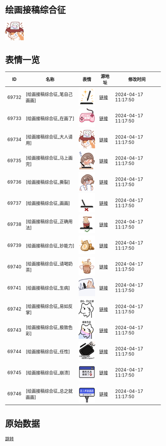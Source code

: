 # 绘画接稿综合征

<img src="./cover.png" height="60" alt="cover" />

# 表情一览

|ID|名称|表情|源地址|修改时间|
|----|----|----|----|----|
|69732|[绘画接稿综合征_笔自己画画]|<img src="./pic/069732_%5B绘画接稿综合征_笔自己画画%5D.png" height="60" alt="笔自己画画"/>|[链接](https://i0.hdslb.com/bfs/garb/16c1f1c40b69bec1bf1783c94832fb4ac14355b9.png)|2024-04-17 11:17:50|
|69733|[绘画接稿综合征_在画了]|<img src="./pic/069733_%5B绘画接稿综合征_在画了%5D.png" height="60" alt="在画了"/>|[链接](https://i0.hdslb.com/bfs/garb/8cd1b27914e56da1636c7f7b158e579e2019b0c5.png)|2024-04-17 11:17:50|
|69734|[绘画接稿综合征_大人请用]|<img src="./pic/069734_%5B绘画接稿综合征_大人请用%5D.png" height="60" alt="大人请用"/>|[链接](https://i0.hdslb.com/bfs/garb/0f148104c3f28234bc3dcbf2c45dadc3b632889b.png)|2024-04-17 11:17:50|
|69735|[绘画接稿综合征_马上画完]|<img src="./pic/069735_%5B绘画接稿综合征_马上画完%5D.png" height="60" alt="马上画完"/>|[链接](https://i0.hdslb.com/bfs/garb/9990c57fc205d66e9975fb031a69cf00cbe1430c.png)|2024-04-17 11:17:50|
|69736|[绘画接稿综合征_撕裂]|<img src="./pic/069736_%5B绘画接稿综合征_撕裂%5D.png" height="60" alt="撕裂"/>|[链接](https://i0.hdslb.com/bfs/garb/6f26c95c562578468c1f36c1d7a41df5aa5d21f2.png)|2024-04-17 11:17:50|
|69737|[绘画接稿综合征_画画]|<img src="./pic/069737_%5B绘画接稿综合征_画画%5D.png" height="60" alt="画画"/>|[链接](https://i0.hdslb.com/bfs/garb/43490a25925118ac964c48ef7cc0370e488de96c.png)|2024-04-17 11:17:50|
|69738|[绘画接稿综合征_正确用法]|<img src="./pic/069738_%5B绘画接稿综合征_正确用法%5D.png" height="60" alt="正确用法"/>|[链接](https://i0.hdslb.com/bfs/garb/b63897d332321ec21366c893355c027cf7314c64.png)|2024-04-17 11:17:50|
|69739|[绘画接稿综合征_钞能力]|<img src="./pic/069739_%5B绘画接稿综合征_钞能力%5D.png" height="60" alt="钞能力"/>|[链接](https://i0.hdslb.com/bfs/garb/7777aa9128ee5ce111dfe49f6a8593e2f1eff381.png)|2024-04-17 11:17:50|
|69740|[绘画接稿综合征_请喝奶茶]|<img src="./pic/069740_%5B绘画接稿综合征_请喝奶茶%5D.png" height="60" alt="请喝奶茶"/>|[链接](https://i0.hdslb.com/bfs/garb/0202b430aa18cd1f0232624b9a31a18c2c35f23b.png)|2024-04-17 11:17:50|
|69741|[绘画接稿综合征_生病]|<img src="./pic/069741_%5B绘画接稿综合征_生病%5D.png" height="60" alt="生病"/>|[链接](https://i0.hdslb.com/bfs/garb/07115d4b14b0d09e59f7fb2cfe302472729b1fef.png)|2024-04-17 11:17:50|
|69742|[绘画接稿综合征_易如反掌]|<img src="./pic/069742_%5B绘画接稿综合征_易如反掌%5D.png" height="60" alt="易如反掌"/>|[链接](https://i0.hdslb.com/bfs/garb/a535ccbcb267b4372a6f6939aba08a88cdc1c3f4.png)|2024-04-17 11:17:50|
|69743|[绘画接稿综合征_极致色彩]|<img src="./pic/069743_%5B绘画接稿综合征_极致色彩%5D.png" height="60" alt="极致色彩"/>|[链接](https://i0.hdslb.com/bfs/garb/b550455fab772b352718bf82dc4a97afc8554d19.png)|2024-04-17 11:17:50|
|69744|[绘画接稿综合征_任性]|<img src="./pic/069744_%5B绘画接稿综合征_任性%5D.png" height="60" alt="任性"/>|[链接](https://i0.hdslb.com/bfs/garb/d2597ba7fb1a507c9f42280265cce7efe58ff2ee.png)|2024-04-17 11:17:50|
|69745|[绘画接稿综合征_崩溃]|<img src="./pic/069745_%5B绘画接稿综合征_崩溃%5D.png" height="60" alt="崩溃"/>|[链接](https://i0.hdslb.com/bfs/garb/8bf27765abb9f01cd8a6fb03906b4d4cb392b2ba.png)|2024-04-17 11:17:50|
|69746|[绘画接稿综合征_总之就画画]|<img src="./pic/069746_%5B绘画接稿综合征_总之就画画%5D.png" height="60" alt="总之就画画"/>|[链接](https://i0.hdslb.com/bfs/garb/e56686a957f324615087a844634a737ae9348e02.png)|2024-04-17 11:17:50|

# 原始数据

[跳转](./raw.json)


